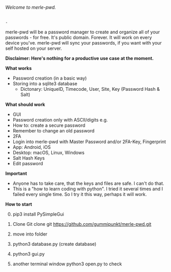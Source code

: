 ###### Welcome to merle-pwd.

    -

merle-pwd will be a password manager to create and organize all of your passwords - for free.
It's public domain. Forever. It will work on every device you've. merle-pwd will sync your
passwords, if you want with your self hosted on your server. 

**Disclaimer: Here's nothing for a productive use case at the moment.**

**What works**
- Password creation (in a basic way)
- Storing into a sqlite3 database
    - Dictonary: UniqueID, Timecode, User, Site, Key (Password Hash & Salt)
    
**What should work**
- GUI
- Password creation only with ASCII/digits e.g.
- How to: create a secure password
- Remember to change an old password
- 2FA 
- Login into merle-pwd with Master Password and/or 2FA-Key, Fingerprint
- App: Android, iOS
- Desktop: macOS, Linux, Windows
- Salt Hash Keys
- Edit password

**Important**
- Anyone has to take care, that the keys and files are safe. I can't do that. 
- This is a "how to learn coding with python". I tried it several times and I failed every single
time. So I try it this way, perhaps it will work.

**How to start**

0) pip3 install PySimpleGui

1) Clone Git
clone git https://github.com/gummipunkt/merle-pwd.git

2) move into folder

3) python3 database.py (create database)

4) python3 gui.py

5) another terminal window
python3 open.py
to check
